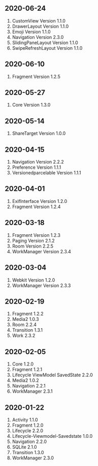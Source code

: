 
## 2020-06-24
1. CustomView Version 1.1.0
2. DrawerLayout Version 1.1.0
3. Emoji Version 1.1.0
4. Navigation Version 2.3.0
5. SlidingPaneLayout Version 1.1.0
6. SwipeRefreshLayout Version 1.1.0

## 2020-06-10
1. Fragment Version 1.2.5

## 2020-05-27
1. Core Version 1.3.0

## 2020-05-14
1. ShareTarget Version 1.0.0

## 2020-04-15
1. Navigation Version 2.2.2
2. Preference Version 1.1.1
3. Versionedparcelable Version 1.1.1

## 2020-04-01
1. ExifInterface Version 1.2.0
2. Fragment Version 1.2.4

## 2020-03-18
1. Fragment Version 1.2.3
2. Paging Version 2.1.2
3. Room Version 2.2.5
4. WorkManager Version 2.3.4

## 2020-03-04
1. Webkit Version 1.2.0
2. WorkManager Version 2.3.3

## 2020-02-19
1. Fragment 1.2.2
2. Media2 1.0.3
3. Room 2.2.4
4. Transition 1.3.1
5. Work 2.3.2

## 2020-02-05
1. Core 1.2.0
2. Fragment 1.2.1
3. Lifecycle ViewModel SavedState 2.2.0
4. Media2 1.0.2
5. Navigation 2.2.1
6. WorkManager 2.3.1

## 2020-01-22
1. Activity 1.1.0
2. Fragment 1.2.0
3. Lifecycle 2.2.0
4. Lifecycle-Viewmodel-Savedstate 1.0.0
5. Navigation 2.2.0
6. SQLite 2.1.0
7. Transition 1.3.0
8. WorkManager 2.3.0
